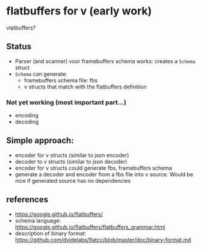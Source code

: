 # flatbuffers for v (early work)

vlatbuffers?

## Status

- Parser (and scanner) voor framebuffers schema works: creates a `Schema` struct
- `Schema` can generate:
  -  framebuffers schema file: fbs
  -  v structs that match with the flatbuffers definition


### Not yet working (most important part...)
- encoding
- decoding

## Simple approach:

- encoder for v structs (similar to json encoder)
- decoder to v structs (similar to json decoder)
- encoder for v structs could generate fbs, framebuffers schema
- generate a decoder and encoder from a fbs file into v source. Would be nice if generated source has no dependencies


## references

- https://google.github.io/flatbuffers/
- schema language: https://google.github.io/flatbuffers/flatbuffers_grammar.html
- description of binary format: https://github.com/dvidelabs/flatcc/blob/master/doc/binary-format.md
